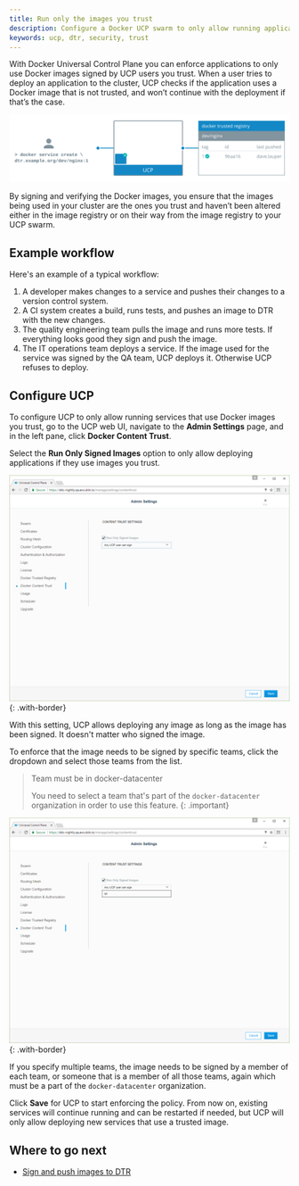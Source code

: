 ```yaml
---
title: Run only the images you trust
description: Configure a Docker UCP swarm to only allow running applications that use images you trust.
keywords: ucp, dtr, security, trust
---
```


With Docker Universal Control Plane you can enforce applications to only use
Docker images signed by UCP users you trust. When a user tries to deploy an
application to the cluster, UCP checks if the application uses a Docker image
that is not trusted, and won’t continue with the deployment if that’s the case.

![Enforce image signing](../../images/run-only-the-images-you-trust-1.svg)

By signing and verifying the Docker images, you ensure that the images being
used in your cluster are the ones you trust and haven’t been altered either in
the image registry or on their way from the image registry to your UCP swarm.

## Example workflow

Here's an example of a typical workflow:

1. A developer makes changes to a service and pushes their changes to a version
   control system.
2. A CI system creates a build, runs tests, and pushes an image to DTR with the
   new changes.
3. The quality engineering team pulls the image and runs more tests. If
   everything looks good they sign and push the image.
4. The IT operations team deploys a service. If the image used for the service
   was signed by the QA team, UCP deploys it. Otherwise UCP refuses to deploy.

## Configure UCP

To configure UCP to only allow running services that use Docker images you
trust, go to the UCP web UI, navigate to the **Admin Settings** page, and in
the left pane, click **Docker Content Trust**.

Select the **Run Only Signed Images** option to only allow deploying
applications if they use images you trust.

![UCP settings](../../images/run-only-the-images-you-trust-2.png){: .with-border}

With this setting, UCP allows deploying any image as long as the image has
been signed. It doesn't matter who signed the image.

To enforce that the image needs to be signed by specific teams, click the
dropdown and select those teams from the list. 

> Team must be in docker-datacenter
>
> You need to select a team that's part of the `docker-datacenter` organization
> in order to use this feature.
{: .important}

![UCP settings](../../images/run-only-the-images-you-trust-3.png){: .with-border}

If you specify multiple teams, the image needs to be signed by a member of each
team, or someone that is a member of all those teams, again which must be a part
of the `docker-datacenter` organization.

Click **Save** for UCP to start enforcing the policy. From now on, existing
services will continue running and can be restarted if needed, but UCP will only
allow deploying new services that use a trusted image.

## Where to go next

* [Sign and push images to DTR](/datacenter/dtr/2.3/guides/user/manage-images/sign-images/index.md)
